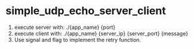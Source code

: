 # simple_udp_echo_server_client

1. execute server with: ./{app_name} {port}
2. execute client with: ./{app_name} {server_ip} {server_port} {message}
3. Use signal and flag to implement the retry function.
